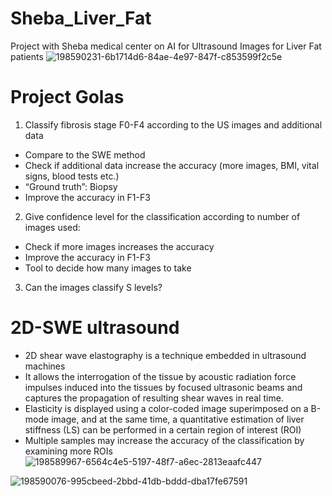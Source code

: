 # Sheba_Liver_Fat
Project with Sheba medical center on AI for Ultrasound Images for Liver Fat patients 
![198590231-6b1714d6-84ae-4e97-847f-c853599f2c5e](https://user-images.githubusercontent.com/26568166/211051446-6d90621a-db8b-42d2-84c6-a6edbda2e10e.png)



# Project Golas
1. Classify fibrosis stage F0-F4 according to the US images and additional data
  - Compare to the SWE method
  - Check if additional data increase the accuracy (more images, BMI, vital signs, blood tests etc.)
  - “Ground truth”: Biopsy 
  - Improve the accuracy in F1-F3
2. Give confidence level for the classification according to number of images used:
  - Check if more images increases the accuracy
  - Improve the accuracy in F1-F3
  - Tool to decide how many images to take
3. Can the images classify S levels?

# 2D-SWE ultrasound
  - 2D shear wave elastography is a technique embedded in ultrasound machines
  - It allows the interrogation of the tissue by acoustic radiation force impulses induced into the tissues by focused ultrasonic beams and captures the propagation of resulting shear waves in real time. 
  - Elasticity is displayed using a color-coded image superimposed on a B-mode image, and at the same time, a quantitative estimation of liver stiffness (LS) can be performed in a certain region of interest (ROI)
  - Multiple samples may increase the accuracy of the classification by examining more ROIs
![198589967-6564c4e5-5197-48f7-a6ec-2813eaafc447](https://user-images.githubusercontent.com/26568166/211051475-58826e5f-a261-4735-aa1f-818310e676fe.png)

 

![198590076-995cbeed-2bbd-41db-bddd-dba17fe67591](https://user-images.githubusercontent.com/26568166/211051494-ee264f20-e212-4004-b9a6-fe30f0186b9b.png)


